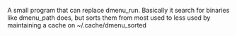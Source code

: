 A small program that can replace dmenu_run. Basically it search for binaries like dmenu_path does, but sorts them from most used to less used by maintaining a cache on ~/.cache/dmenu_sorted 
